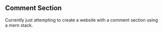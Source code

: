 ## Comment Section
Currently just attempting to create a website with a comment section using a mern stack.
